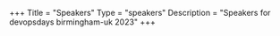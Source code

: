 +++
Title = "Speakers"
Type = "speakers"
Description = "Speakers for devopsdays birmingham-uk 2023"
+++
